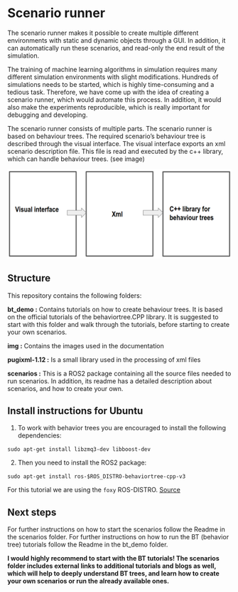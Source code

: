 # Scenario runner

The scenario runner makes it possible to create multiple different environments with static and dynamic objects through a GUI. In addition, it can automatically run these scenarios, and read-only the end result of the simulation.

The training of machine learning algorithms in simulation requires many different simulation environments with slight modifications. Hundreds of simulations needs to be started, which is highly time-consuming and a tedious task. Therefore, we have come up with the idea of creating a scenario runner, which would automate this process. In addition, it would also make the experiments reproducible, which is really important for debugging and developing.

The scenario runner consists of multiple parts. The scenario runner is based on behaviour trees. The required scenario’s behaviour tree is described through the visual interface. The visual interface exports an xml scenario description file. This file is read and executed by the c++ library, which can handle behaviour trees. (see image)
<p align="center">
<img src="https://github.com/dobots/scenario_runner/blob/main/img/overview.png" width = "700" /> 
</p>

## Structure
This repository contains the following folders:

**bt_demo :** Contains tutorials on how to create behaviour trees. It is based on the official tutorials of the behaviortree.CPP library. It is suggested to start with this folder and walk through the tutorials, before starting to create your own scenarios.

**img :** Contains the images used in the documentation

**pugixml-1.12 :** Is a small library used in the processing of xml files

**scenarios :**  This is a  ROS2 package containing all the source files needed to run scenarios. In addition, its readme has a detailed description about scenarios, and how to create your own.

## Install instructions for Ubuntu

 1. To work with behavior trees you are encouraged to install the following dependencies:
```
sudo apt-get install libzmq3-dev libboost-dev
```

2.  Then you need to install the ROS2 package: 
```
sudo apt-get install ros-$ROS_DISTRO-behaviortree-cpp-v3
```

For this tutorial we are using the `foxy` ROS-DISTRO.
[Source](https://github.com/BehaviorTree/BehaviorTree.CPP)

## Next steps

For further instructions on how to start the scenarios follow the Readme in the scenarios folder. For further instructions on how to run the BT (behavior tree) tutorials follow the Readme in the bt_demo folder.

**I would highly recommend to start with the BT tutorials! The scenarios folder includes external links to additional tutorials and blogs as well, which will help to deeply understand BT trees, and learn how to create your own scenarios or run the already available ones.**


